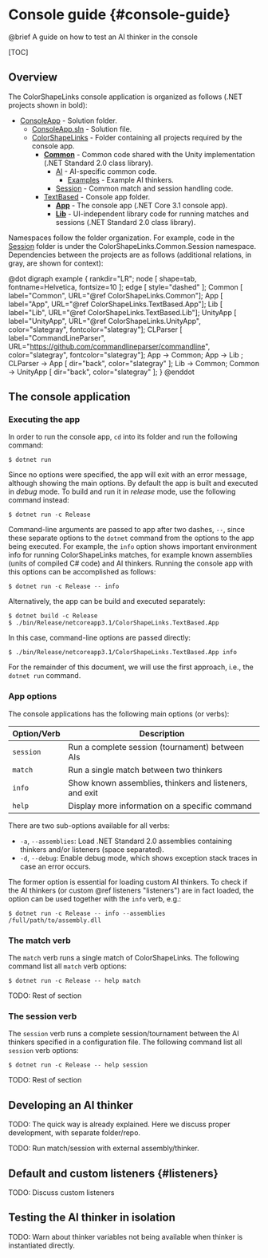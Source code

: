 # Console guide {#console-guide}

@brief A guide on how to test an AI thinker in the console

[TOC]

## Overview

The ColorShapeLinks console application is organized as follows (.NET projects
shown in bold):

* [ConsoleApp] - Solution folder.
  * [ConsoleApp.sln] - Solution file.
  * [ColorShapeLinks] - Folder containing all projects required by the
    console app.
    * [**Common**][Common] - Common code shared with the Unity implementation (.NET
      Standard 2.0 class library).
      * [AI] - AI-specific common code.
        * [Examples] - Example AI thinkers.
      * [Session] - Common match and session handling code.
    * [TextBased] - Console app folder.
      * [**App**][App] - The console app (.NET Core 3.1 console app).
      * [**Lib**][Lib] - UI-independent library code for running matches and
        sessions (.NET Standard 2.0 class library).

Namespaces follow the folder organization. For example, code in the
[Session] folder is under the ColorShapeLinks.Common.Session namespace.
Dependencies between the projects are as follows (additional relations, in
gray, are shown for context):

@dot
digraph example {
  rankdir="LR";
  node [ shape=tab, fontname=Helvetica, fontsize=10 ];
  edge [ style="dashed" ];
  Common   [ label="Common", URL="@ref ColorShapeLinks.Common"];
  App      [ label="App", URL="@ref ColorShapeLinks.TextBased.App"];
  Lib      [ label="Lib", URL="@ref ColorShapeLinks.TextBased.Lib"];
  UnityApp [ label="UnityApp", URL="@ref ColorShapeLinks.UnityApp",
             color="slategray", fontcolor="slategray"];
  CLParser [ label="CommandLineParser", URL="https://github.com/commandlineparser/commandline",
             color="slategray", fontcolor="slategray"];
  App -> Common;
  App -> Lib   ;
  CLParser -> App [ dir="back", color="slategray" ];
  Lib -> Common;
  Common -> UnityApp [ dir="back", color="slategray" ];
}
@enddot

## The console application

<!-- Summary of most important console app commands and how to run info, matches and
sessions.-->

### Executing the app

In order to run the console app, `cd` into its folder and run the following
command:

```
$ dotnet run
```

Since no options were specified, the app will exit with an error message,
although showing the main options. By default the app is built and executed in
_debug_ mode. To build and run it in _release_ mode, use the following
command instead:

```
$ dotnet run -c Release
```

Command-line arguments are passed to app after two dashes, `--`, since these
separate options to the `dotnet` command from the options to the app being
executed. For example, the `info` option shows important environment info
for running ColorShapeLinks matches, for example known assemblies (units of
compiled C# code) and AI thinkers. Running the console app with this options
can be accomplished as follows:

```
$ dotnet run -c Release -- info
```

Alternatively, the app can be build and executed separately:

```
$ dotnet build -c Release
$ ./bin/Release/netcoreapp3.1/ColorShapeLinks.TextBased.App
```

In this case, command-line options are passed directly:

```
$ ./bin/Release/netcoreapp3.1/ColorShapeLinks.TextBased.App info
```

For the remainder of this document, we will use the first approach, i.e.,
the `dotnet run` command.

### App options

The console applications has the following main options (or verbs):

| Option/Verb | Description                                             |
| ----------- | ------------------------------------------------------- |
| `session`   | Run a complete session (tournament) between AIs         |
| `match`     | Run a single match between two thinkers                 |
| `info`      | Show known assemblies, thinkers and listeners, and exit |
| `help`      | Display more information on a specific command          |

There are two sub-options available for all verbs:

* `-a`, `--assemblies`: Load .NET Standard 2.0 assemblies containing thinkers
  and/or listeners (space separated).
* `-d`, `--debug`: Enable debug mode, which shows exception stack traces in
  case an error occurs.

The former option is essential for loading custom AI thinkers. To check if the
AI thinkers (or custom @ref listeners "listeners") are in fact loaded, the
option can be used together with the `info` verb, e.g.:

```
$ dotnet run -c Release -- info --assemblies /full/path/to/assembly.dll
```

### The match verb

The `match` verb runs a single match of ColorShapeLinks. The following command
list all `match` verb options:

```
$ dotnet run -c Release -- help match
```

TODO: Rest of section

### The session verb

The `session` verb runs a complete session/tournament between the AI thinkers
specified in a configuration file. The following command list all `session`
verb options:

```
$ dotnet run -c Release -- help session
```

TODO: Rest of section

## Developing an AI thinker

TODO: The quick way is already explained. Here we discuss proper development,
with separate folder/repo.

TODO: Run match/session with external assembly/thinker.

## Default and custom listeners {#listeners}

TODO: Discuss custom listeners

## Testing the AI thinker in isolation

TODO: Warn about thinker variables not being available when thinker is
instantiated directly.

[ConsoleApp]:https://github.com/VideojogosLusofona/color-shape-links-ai-competition/tree/master/ConsoleApp
[ConsoleApp.sln]:https://github.com/VideojogosLusofona/color-shape-links-ai-competition/blob/master/ConsoleApp/ConsoleApp.sln
[ColorShapeLinks]:https://github.com/VideojogosLusofona/color-shape-links-ai-competition/tree/master/ConsoleApp/ColorShapeLinks
[Common]:https://github.com/VideojogosLusofona/color-shape-links-ai-competition/tree/common
[AI]:https://github.com/VideojogosLusofona/color-shape-links-ai-competition/tree/common/AI
[Examples]:https://github.com/VideojogosLusofona/color-shape-links-ai-competition/tree/common/AI/Examples
[Session]:https://github.com/VideojogosLusofona/color-shape-links-ai-competition/tree/common/Session
[TextBased]:https://github.com/VideojogosLusofona/color-shape-links-ai-competition/tree/master/ConsoleApp/ColorShapeLinks/TextBased
[App]:https://github.com/VideojogosLusofona/color-shape-links-ai-competition/tree/master/ConsoleApp/ColorShapeLinks/TextBased/App
[Lib]:https://github.com/VideojogosLusofona/color-shape-links-ai-competition/tree/master/ConsoleApp/ColorShapeLinks/TextBased/Lib
[UnityApp]:https://github.com/VideojogosLusofona/color-shape-links-ai-competition/tree/master/UnityApp
